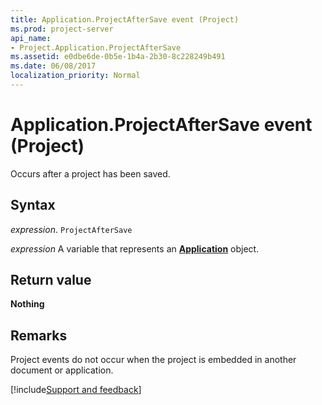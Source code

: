 ```yaml
---
title: Application.ProjectAfterSave event (Project)
ms.prod: project-server
api_name:
- Project.Application.ProjectAfterSave
ms.assetid: e0dbe6de-0b5e-1b4a-2b30-8c228249b491
ms.date: 06/08/2017
localization_priority: Normal
---
```



# Application.ProjectAfterSave event (Project)

Occurs after a project has been saved.


## Syntax

_expression_. `ProjectAfterSave`

_expression_ A variable that represents an **[Application](Project.Application.md)** object.


## Return value

**Nothing**


## Remarks

Project events do not occur when the project is embedded in another document or application.

[!include[Support and feedback](~/includes/feedback-boilerplate.md)]